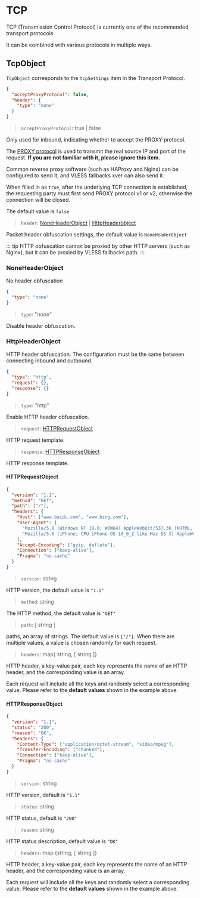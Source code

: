 # TCP

TCP (Transmission Control Protocol) is currently one of the recommended transport protocols

It can be combined with various protocols in multiple ways.

## TcpObject

`TcpObject` corresponds to the `tcpSettings` item in the Transport Protocol.

```json
{
  "acceptProxyProtocol": false,
  "header": {
    "type": "none"
  }
}
```

> `acceptProxyProtocol`: true | false

Only used for inbound, indicating whether to accept the PROXY protocol.

The [PROXY protocol](https://www.haproxy.org/download/2.2/doc/proxy-protocol.txt) is used to transmit the real source IP and port of the request. **If you are not familiar with it, please ignore this item.**

Common reverse proxy software (such as HAProxy and Nginx) can be configured to send it, and VLESS fallbacks xver can also send it.

When filled in as `true`, after the underlying TCP connection is established, the requesting party must first send PROXY protocol v1 or v2, otherwise the connection will be closed.

The default value is `false`

> `header`: [NoneHeaderObject](#noneheaderobject) | [HttpHeaderobject](#httpheaderobject)

Packet header obfuscation settings, the default value is `NoneHeaderObject`

::: tip
HTTP obfuscation cannot be proxied by other HTTP servers (such as Nginx), but it can be proxied by VLESS fallbacks path.
:::

### NoneHeaderObject

No header obfuscation

```json
{
  "type": "none"
}
```

> `type`: "none"

Disable header obfuscation.

### HttpHeaderObject

HTTP header obfuscation. The configuration must be the same between connecting inbound and outbound.

```json
{
  "type": "http",
  "request": {},
  "response": {}
}
```

> `type`: "http"

Enable HTTP header obfuscation.

> `request`: [HTTPRequestObject](#httprequestobject)

HTTP request template.

> `response`: [HTTPResponseObject](#httpresponseobject)

HTTP response template.

#### HTTPRequestObject

```json
{
  "version": "1.1",
  "method": "GET",
  "path": ["/"],
  "headers": {
    "Host": ["www.baidu.com", "www.bing.com"],
    "User-Agent": [
      "Mozilla/5.0 (Windows NT 10.0; WOW64) AppleWebKit/537.36 (KHTML, like Gecko) Chrome/53.0.2785.143 Safari/537.36",
      "Mozilla/5.0 (iPhone; CPU iPhone OS 10_0_2 like Mac OS X) AppleWebKit/601.1 (KHTML, like Gecko) CriOS/53.0.2785.109 Mobile/14A456 Safari/601.1.46"
    ],
    "Accept-Encoding": ["gzip, deflate"],
    "Connection": ["keep-alive"],
    "Pragma": "no-cache"
  }
}
```

> `version`: string

HTTP version, the default value is `"1.1"`

> `method`: string

The HTTP method, the default value is `"GET"`

> `path`: \[ string \]

paths, an array of strings. The default value is `["/"]`. When there are multiple values, a value is chosen randomly for each request.

> `headers`: map{ string, \[ string \]}

HTTP header, a key-value pair, each key represents the name of an HTTP header, and the corresponding value is an array.

Each request will include all the keys and randomly select a corresponding value. Please refer to the **default values** shown in the example above.

#### HTTPResponseObject

```json
{
  "version": "1.1",
  "status": "200",
  "reason": "OK",
  "headers": {
    "Content-Type": ["application/octet-stream", "video/mpeg"],
    "Transfer-Encoding": ["chunked"],
    "Connection": ["keep-alive"],
    "Pragma": "no-cache"
  }
}
```

> `version`: string

HTTP version, default is `"1.1"`

> `status`: string

HTTP status, default is `"200"`

> `reason`: string

HTTP status description, default value is `"OK"`

> `headers`: map {string, \[ string \]}

HTTP header, a key-value pair, each key represents the name of an HTTP header, and the corresponding value is an array.

Each request will include all the keys and randomly select a corresponding value. Please refer to the **default values** shown in the example above.
